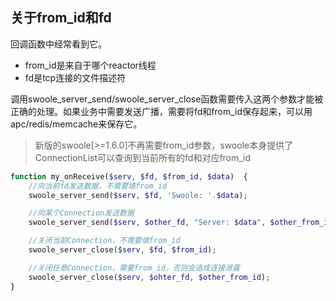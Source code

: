 关于from_id和fd
-----
回调函数中经常看到它。  

* from_id是来自于哪个reactor线程
* fd是tcp连接的文件描述符

调用swoole_server_send/swoole_server_close函数需要传入这两个参数才能被正确的处理。如果业务中需要发送广播，需要将fd和from_id保存起来，可以用apc/redis/memcache来保存它。

> 新版的swoole[>=1.6.0]不再需要from_id参数，swoole本身提供了ConnectionList可以查询到当前所有的fd和对应from_id

```php
function my_onReceive($serv, $fd, $from_id, $data)  {
    //向当前fd发送数据，不需要填from_id
    swoole_server_send($serv, $fd, 'Swoole: '.$data); 

    //向某个Connection发送数据
    swoole_server_send($serv, $other_fd, "Server: $data", $other_from_id); 

    //关闭当前Connection，不需要填from_id
    swoole_server_close($serv, $fd, $from_id); 

    //关闭任意Connection，需要from_id，否则会造成连接泄露
    swoole_server_close($serv, $ohter_fd, $other_from_id);
}
```


